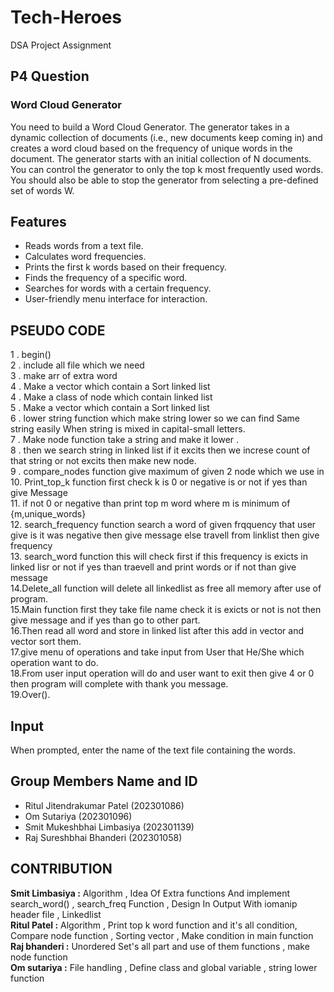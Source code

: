 # Tech-Heroes
DSA Project Assignment
## P4 Question
### Word Cloud Generator
You need to build a Word Cloud Generator. The generator takes in a dynamic collection of documents (i.e., new documents keep coming in) and creates a word cloud based on the frequency of unique words in the document. The generator starts with an initial collection of N documents. You can control the generator to only the top k most frequently used words. You should also be able to stop the generator from selecting a pre-defined set of words W. 
## Features
- Reads words from a text file.
- Calculates word frequencies.
- Prints the first k words based on their frequency.
- Finds the frequency of a specific word.
- Searches for words with a certain frequency.
- User-friendly menu interface for interaction. 
## PSEUDO CODE
1 . begin()<br/>
2 . include all file which we need<br/>
3 . make arr of extra word<br/>
4 . Make a vector which contain a Sort linked list<br/>
4 . Make a class of node which contain linked list<br/>
5 . Make a vector which contain a Sort linked list<br/>
6 . lower string function which make string lower so we can find Same string easily When string is mixed in capital-small letters.<br/>
7 . Make node function take a string and make it lower .<br/>
8 . then we search string in linked list if it excits then we increse count of that string or not excits then make new node.<br/>
9 . compare_nodes function give maximum of given 2 node which we use in <br/>
10. Print_top_k function first check k is 0 or negative is or not if yes than give Message <br/>
11. if not 0 or negative than print top m word where m is minimum of {m,unique_words} <br/>
12. search_frequency function search a word of given frqquency that user give is it was negative then give message else travell from linklist then give frequency<br/>
13. search_word function this will check first if this frequency is exicts in linked lisr or not if yes than traevell and print words or if not than give message<br/>
14.Delete_all function will delete all linkedlist as free all memory after use of program.<br/>
15.Main function first they take file name check it is exicts or not is not then give message and if yes than go to other part.<br/>
16.Then read all word and store in linked list after this add in vector and vector sort them.<br/>
17.give menu of operations and take input from User that He/She which operation want to do.<br/>
18.From user input operation will do and user want to exit then give 4 or 0 then program will complete with thank you message.<br/>
19.Over().<br/>


## Input
When prompted, enter the name of the text file containing the words.
##  Group Members Name and ID
  - Ritul Jitendrakumar Patel (202301086)<br />
  - Om Sutariya (202301096)<br />
  - Smit Mukeshbhai Limbasiya (202301139)<br />
  - Raj Sureshbhai Bhanderi (202301058)<br />

## CONTRIBUTION 

  **Smit Limbasiya :** Algorithm , Idea Of Extra functions And implement search_word() , search_freq Function , Design In Output With iomanip header file , Linkedlist <br/>
  **Ritul Patel :**  Algorithm , Print top k word function and it's all condition, Compare node function , Sorting vector , Make condition in main function  <br/>
  **Raj bhanderi :** Unordered Set's all part and use of them functions , make node function  <br/>
  **Om sutariya :** File handling , Define class and global variable , string lower function  <br/>
